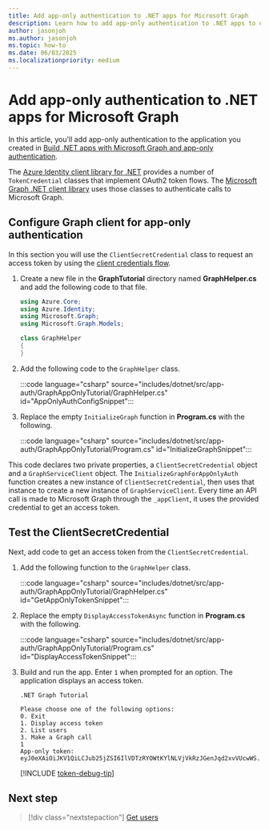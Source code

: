```yaml
---
title: Add app-only authentication to .NET apps for Microsoft Graph
description: Learn how to add app-only authentication to .NET apps to call Microsoft Graph
author: jasonjoh
ms.author: jasonjoh
ms.topic: how-to
ms.date: 06/03/2025
ms.localizationpriority: medium
---
```


# Add app-only authentication to .NET apps for Microsoft Graph

In this article, you'll add app-only authentication to the application you created in [Build .NET apps with Microsoft Graph and app-only authentication](includes/dotnet-app-only.md).

The [Azure Identity client library for .NET](https://www.nuget.org/packages/Azure.Identity) provides a number of `TokenCredential` classes that implement OAuth2 token flows. The [Microsoft Graph .NET client library](https://github.com/microsoftgraph/msgraph-sdk-dotnet) uses those classes to authenticate calls to Microsoft Graph.

## Configure Graph client for app-only authentication

In this section you will use the `ClientSecretCredential` class to request an access token by using the [client credentials flow](/azure/active-directory/develop/v2-oauth2-client-creds-grant-flow).

1. Create a new file in the **GraphTutorial** directory named **GraphHelper.cs** and add the following code to that file.

    ```csharp
    using Azure.Core;
    using Azure.Identity;
    using Microsoft.Graph;
    using Microsoft.Graph.Models;

    class GraphHelper
    {
    }
    ```

1. Add the following code to the `GraphHelper` class.

    :::code language="csharp" source="includes/dotnet/src/app-auth/GraphAppOnlyTutorial/GraphHelper.cs" id="AppOnlyAuthConfigSnippet":::

1. Replace the empty `InitializeGraph` function in **Program.cs** with the following.

    :::code language="csharp" source="includes/dotnet/src/app-auth/GraphAppOnlyTutorial/Program.cs" id="InitializeGraphSnippet":::

This code declares two private properties, a `ClientSecretCredential` object and a `GraphServiceClient` object. The `InitializeGraphForAppOnlyAuth` function creates a new instance of `ClientSecretCredential`, then uses that instance to create a new instance of `GraphServiceClient`. Every time an API call is made to Microsoft Graph through the `_appClient`, it uses the provided credential to get an access token.

## Test the ClientSecretCredential

Next, add code to get an access token from the `ClientSecretCredential`.

1. Add the following function to the `GraphHelper` class.

    :::code language="csharp" source="includes/dotnet/src/app-auth/GraphAppOnlyTutorial/GraphHelper.cs" id="GetAppOnlyTokenSnippet":::

1. Replace the empty `DisplayAccessTokenAsync` function in **Program.cs** with the following.

    :::code language="csharp" source="includes/dotnet/src/app-auth/GraphAppOnlyTutorial/Program.cs" id="DisplayAccessTokenSnippet":::

1. Build and run the app. Enter `1` when prompted for an option. The application displays an access token.

    ```Shell
    .NET Graph Tutorial

    Please choose one of the following options:
    0. Exit
    1. Display access token
    2. List users
    3. Make a Graph call
    1
    App-only token: eyJ0eXAiOiJKV1QiLCJub25jZSI6IlVDTzRYOWtKYlNLVjVkRzJGenJqd2xvVUcwWS...
    ```

    [!INCLUDE [token-debug-tip](includes/shared/app-token-debug-tip.md)]

## Next step

> [!div class="nextstepaction"]
> [Get users](dotnet-app-only-get-users.md)
